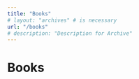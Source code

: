 ```yaml
---
title: "Books"
# layout: "archives" # is necessary
url: "/books"
# description: "Description for Archive"
---
```


# Books
